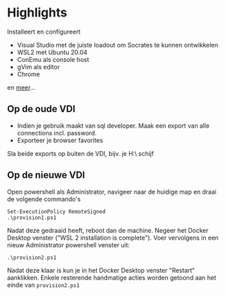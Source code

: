 # Highlights

Installeert en configureert
- Visual Studio met de juiste loadout om Socrates te kunnen ontwikkelen
- WSL2 met Ubuntu 20.04
- ConEmu als console host
- gVim als editor
- Chrome

en [meer](choco-packages.config)...

## Op de oude VDI
- Indien je gebruik maakt van sql developer. Maak een export van alle connections incl. password.
- Exporteer je browser favorites

Sla beide exports op buiten de VDI, bijv. je H:\ schijf

## Op de nieuwe VDI

Open powershell als Administrator, navigeer naar de huidige map en draai de volgende commando's

	Set-ExecutionPolicy RemoteSigned
	.\provision1.ps1

Nadat deze gedraaid heeft, reboot dan de machine. Negeer het Docker Desktop venster ("WSL 2
installation is complete"). Voer vervolgens in een nieuw Administrator powershell venster uit:

	.\provision2.ps1

Nadat deze klaar is kun je in het Docker Desktop venster "Restart" aanklikken. Enkele resterende
handmatige acties worden getoond aan het einde van `provision2.ps1`
